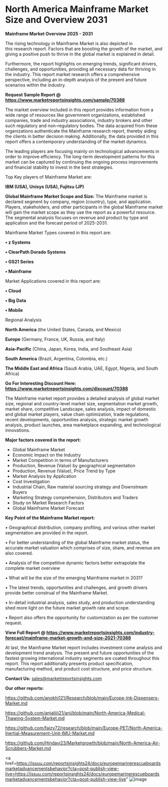 # North America Mainframe Market Size and Overview 2031

<Strong> Mainframe Market Overview 2025 - 2031</strong>

The rising technology in Mainframe Market is also depicted in this research report. Factors that are boosting the growth of the market, and giving a positive push to thrive in the global market is explained in detail.

Furthermore, the report highlights on emerging trends, significant drivers, challenges, and opportunities, providing all necessary data for thriving in the industry. This report market research offers a comprehensive perspective, including an in-depth analysis of the present and future scenarios within the industry.

<strong>Request Sample Report @ <a href=https://www.marketreportsinsights.com/sample/70388>https://www.marketreportsinsights.com/sample/70388</a></strong>

The market overview included in this report provides information from a wide range of resources like government organizations, established companies, trade and industry associations, industry brokers and other such regulatory and non-regulatory bodies. The data acquired from these organizations authenticate the Mainframe research report, thereby aiding the clients in better decision making. Additionally, the data provided in this report offers a contemporary understanding of the market dynamics.

The leading players are focusing mainly on technological advancements in order to improve efficiency. The long-term development patterns for this market can be captured by continuing the ongoing process improvements and financial stability to invest in the best strategies.

Top Key players of Mainframe Market are:

<strong>IBM (USA), Unisys (USA), Fujitsu (JP)</strong>

<strong><b>Global Mainframe Market Scope and Size:</b></strong>
The Mainframe market is declared segment by company, region (country), type, and application. Players, stakeholders, and other participants in the global Mainframe market will gain the market scope as they use the report as a powerful resource. The segmental analysis focuses on revenue and product by type and application and the forecast period of 2025-2031.

Mainframe Market Types covered in this report are:

<strong>• z Systems

• ClearPath Dorado Systems

• GS21 Series

• Mainframe</strong>

Market Applications covered in this report are:

<strong>• Cloud

• Big Data

• Mobile</strong> 

Regional Analysis

<strong>North America</strong> (the United States, Canada, and Mexico)

<strong>Europe</strong> (Germany, France, UK, Russia, and Italy)

<strong>Asia-Pacific</strong> (China, Japan, Korea, India, and Southeast Asia)

<strong>South America</strong> (Brazil, Argentina, Colombia, etc.)

<strong>The Middle East and Africa</strong> (Saudi Arabia, UAE, Egypt, Nigeria, and South Africa)

<strong>Go For Interesting Discount Here: <a href=https://www.marketreportsinsights.com/discount/70388>https://www.marketreportsinsights.com/discount/70388</a></strong>

The Mainframe market report provides a detailed analysis of global market size, regional and country-level market size, segmentation market growth, market share, competitive Landscape, sales analysis, impact of domestic and global market players, value chain optimization, trade regulations, recent developments, opportunities analysis, strategic market growth analysis, product launches, area marketplace expanding, and technological innovations.

<strong><b>Major factors covered in the report:</b></strong>
<ul>
  <li>Global Mainframe Market </li>
  <li>Economic Impact on the Industry</li>
  <li>Market Competition in terms of Manufacturers</li>
  <li>Production, Revenue (Value) by geographical segmentation</li>
  <li>Production, Revenue (Value), Price Trend by Type</li>
  <li>Market Analysis by Application</li>
  <li>Cost Investigation</li>
  <li>Industrial Chain, Raw material sourcing strategy and Downstream Buyers</li>
  <li>Marketing Strategy comprehension, Distributors and Traders</li>
  <li>Study on Market Research Factors</li>
  <li>Global Mainframe Market Forecast</li>
</ul>

<strong><b>Key Point of the Mainframe Market report:</b></strong>

• Geographical distribution, company profiling, and various other market segmentation are provided in the report.

• For better understanding of the global Mainframe market status, the accurate market valuation which comprises of size, share, and revenue are also covered.

• Analysis of the competitive dynamic factors better extrapolate the complete market overview

• What will be the size of the emerging Mainframe market in 2031?

• The latest trends, opportunities and challenges, and growth drivers provide better construal of the Mainframe Market.

• In-detail industrial analysis, sales study, and production understanding shed more light on the future market growth rate and scope.

• Report also offers the opportunity for customization as per the customer request.

<strong><b>View Full Report @ <a href=https://www.marketreportsinsights.com/industry-forecast/mainframe-market-growth-and-size-2021-70388>https://www.marketreportsinsights.com/industry-forecast/mainframe-market-growth-and-size-2021-70388</a></b></strong>


At last, the Mainframe Market report includes investment come analysis and development trend analysis. The present and future opportunities of the fastest growing international industry segments are coated throughout this report. This report additionally presents product specification, manufacturing method, and product cost structure, and price structure.

<strong>Contact Us:</strong>
sales@marketreportsinsights.com

<strong>Our other reports:</strong>

<a href=https://github.com/anokhi121/Research/blob/main/Europe-Ink-Dispensers-Market.md>https://github.com/anokhi121/Research/blob/main/Europe-Ink-Dispensers-Market.md</a>

<a href=https://github.com/anjaliiii21/anj/blob/main/North-America-Medical-Thawing-System-Market.md>https://github.com/anjaliiii21/anj/blob/main/North-America-Medical-Thawing-System-Market.md</a>

<a href=https://github.com/faizy72/research/blob/main/Europe-PET/North-America-Inertial-Measurement-Unit-IMU-Market.md>https://github.com/faizy72/research/blob/main/Europe-PET/North-America-Inertial-Measurement-Unit-IMU-Market.md</a>

<a href=https://github.com/Hindavi23/Marketgrowth/blob/main/North-America-Air-Scrubbers-Market.md>https://github.com/Hindavi23/Marketgrowth/blob/main/North-America-Air-Scrubbers-Market.md</a>

<a href=https://issuu.com/reportsinsights24/docs/europemarinerescueboardsmarketadvancementsbehavior?cta=post-publish-view-live>https://issuu.com/reportsinsights24/docs/europemarinerescueboardsmarketadvancementsbehavior?cta=post-publish-view-live</a>"
![image](https://github.com/user-attachments/assets/5d71c277-24b7-4d9b-a717-f7a087c12c9e)
